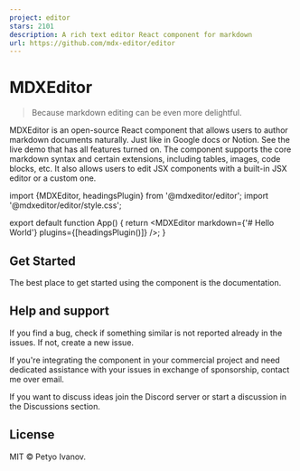 ```yaml
---
project: editor
stars: 2101
description: A rich text editor React component for markdown
url: https://github.com/mdx-editor/editor
---
```


MDXEditor
=========

> Because markdown editing can be even more delightful.

MDXEditor is an open-source React component that allows users to author markdown documents naturally. Just like in Google docs or Notion. See the live demo that has all features turned on. The component supports the core markdown syntax and certain extensions, including tables, images, code blocks, etc. It also allows users to edit JSX components with a built-in JSX editor or a custom one.

import {MDXEditor, headingsPlugin} from '@mdxeditor/editor';
import '@mdxeditor/editor/style.css';

export default function App() {
  return <MDXEditor markdown\={'# Hello World'} plugins\={\[headingsPlugin()\]} /\>;
}

Get Started
-----------

The best place to get started using the component is the documentation.

Help and support
----------------

If you find a bug, check if something similar is not reported already in the issues. If not, create a new issue.

If you're integrating the component in your commercial project and need dedicated assistance with your issues in exchange of sponsorship, contact me over email.

If you want to discuss ideas join the Discord server or start a discussion in the Discussions section.

License
-------

MIT © Petyo Ivanov.
